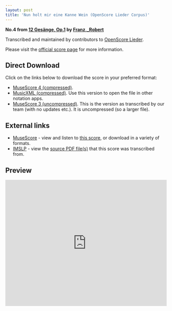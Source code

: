 ```yaml
---
layout: post
title: 'Nun holt mir eine Kanne Wein (OpenScore Lieder Corpus)'
---
```


__No.4 from [12 Gesänge, Op.1](https://fourscoreandmore.org/openscore/lieder/Franz,_Robert/12_Gesänge,_Op.1/) by [Franz,_Robert](https://fourscoreandmore.org/openscore/lieder/Franz,_Robert)__

Transcribed and maintained by contributors to [OpenScore Lieder].

Please visit the [official score page] for more information.

[official score page]: https://musescore.com/openscore-lieder-corpus/scores/5798936
[OpenScore Lieder]: https://musescore.com/openscore-lieder-corpus

## Direct Download

Click on the links below to download the score in your preferred format:
- [MuseScore 4 (compressed)](https://github.com/openscore/lieder/blob/main/scores/Franz,_Robert/12_Gesänge,_Op.1/04_Nun_holt_mir_eine_Kanne_Wein/lc5798936.mscz?raw=true).
- [MusicXML (compressed)](https://github.com/openscore/lieder/blob/main/scores/Franz,_Robert/12_Gesänge,_Op.1/04_Nun_holt_mir_eine_Kanne_Wein/lc5798936.mxl?raw=true). Use this version to open the file in other notation apps.
- [MuseScore 3 (uncompressed)](https://github.com/openscore/lieder/blob/main/scores/Franz,_Robert/12_Gesänge,_Op.1/04_Nun_holt_mir_eine_Kanne_Wein/lc5798936.mscx?raw=true). This is the version as transcribed by our team (with no updates etc.). It is uncompressed (so a larger file).

## External links

- [MuseScore] - view and listen to [this score][MuseScore], or download in a variety of formats.
- [IMSLP] - view the [source PDF file(s)][IMSLP] that this score was transcribed from.

[MuseScore]: https://musescore.com/score/5798936
[IMSLP]: https://imslp.org/wiki/Special:ReverseLookup/89794

## Preview

<iframe width="100%" height="394" src="https://musescore.com/openscore-lieder-corpus/scores/5798936/embed" frameborder="0" allowfullscreen allow="autoplay; fullscreen"></iframe>

